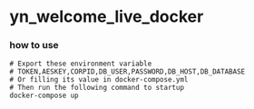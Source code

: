# yn_welcome_live_docker

### how to use
```
# Export these environment variable 
# TOKEN,AESKEY,CORPID,DB_USER,PASSWORD,DB_HOST,DB_DATABASE
# Or filling its value in docker-compose.yml
# Then run the following command to startup
docker-compose up
```
